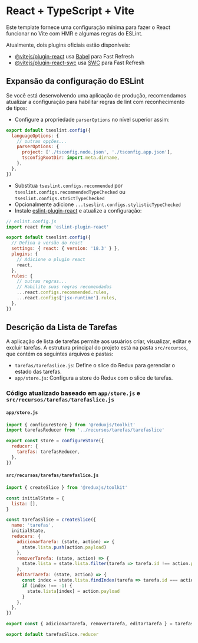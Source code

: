# React + TypeScript + Vite

Este template fornece uma configuração mínima para fazer o React funcionar no Vite com HMR e algumas regras do ESLint.

Atualmente, dois plugins oficiais estão disponíveis:

- [@vitejs/plugin-react](https://github.com/vitejs/vite-plugin-react/blob/main/packages/plugin-react/README.md) usa [Babel](https://babeljs.io/) para Fast Refresh
- [@vitejs/plugin-react-swc](https://github.com/vitejs/vite-plugin-react-swc) usa [SWC](https://swc.rs/) para Fast Refresh

## Expansão da configuração do ESLint

Se você está desenvolvendo uma aplicação de produção, recomendamos atualizar a configuração para habilitar regras de lint com reconhecimento de tipos:

- Configure a propriedade `parserOptions` no nível superior assim:

```js
export default tseslint.config({
  languageOptions: {
    // outras opções...
    parserOptions: {
      project: ['./tsconfig.node.json', './tsconfig.app.json'],
      tsconfigRootDir: import.meta.dirname,
    },
  },
})
```

- Substitua `tseslint.configs.recommended` por `tseslint.configs.recommendedTypeChecked` ou `tseslint.configs.strictTypeChecked`
- Opcionalmente adicione `...tseslint.configs.stylisticTypeChecked`
- Instale [eslint-plugin-react](https://github.com/jsx-eslint/eslint-plugin-react) e atualize a configuração:

```js
// eslint.config.js
import react from 'eslint-plugin-react'

export default tseslint.config({
  // Defina a versão do react
  settings: { react: { version: '18.3' } },
  plugins: {
    // Adicione o plugin react
    react,
  },
  rules: {
    // outras regras...
    // Habilite suas regras recomendadas
    ...react.configs.recommended.rules,
    ...react.configs['jsx-runtime'].rules,
  },
})
```

## Descrição da Lista de Tarefas

A aplicação de lista de tarefas permite aos usuários criar, visualizar, editar e excluir tarefas. A estrutura principal do projeto está na pasta `src/recursos`, que contém os seguintes arquivos e pastas:

- `tarefas/tarefaslice.js`: Define o slice do Redux para gerenciar o estado das tarefas.
- `app/store.js`: Configura a store do Redux com o slice de tarefas.

### Código atualizado baseado em `app/store.js` e `src/recursos/tarefas/tarefaslice.js`

#### `app/store.js`

```js
import { configureStore } from '@reduxjs/toolkit'
import tarefasReducer from '../recursos/tarefas/tarefaslice'

export const store = configureStore({
  reducer: {
    tarefas: tarefasReducer,
  },
})
```

#### `src/recursos/tarefas/tarefaslice.js`

```js
import { createSlice } from '@reduxjs/toolkit'

const initialState = {
  lista: [],
}

const tarefasSlice = createSlice({
  name: 'tarefas',
  initialState,
  reducers: {
    adicionarTarefa: (state, action) => {
      state.lista.push(action.payload)
    },
    removerTarefa: (state, action) => {
      state.lista = state.lista.filter(tarefa => tarefa.id !== action.payload)
    },
    editarTarefa: (state, action) => {
      const index = state.lista.findIndex(tarefa => tarefa.id === action.payload.id)
      if (index !== -1) {
        state.lista[index] = action.payload
      }
    },
  },
})

export const { adicionarTarefa, removerTarefa, editarTarefa } = tarefasSlice.actions

export default tarefasSlice.reducer
```
